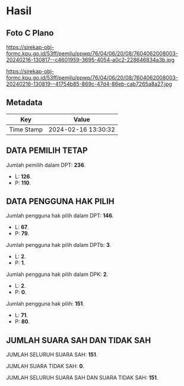 # Hasil

## Foto C Plano

https://sirekap-obj-formc.kpu.go.id/53ff/pemilu/ppwp/76/04/06/20/08/7604062008003-20240216-130817--c4601959-3695-4054-a0c2-228646834a3b.jpg

https://sirekap-obj-formc.kpu.go.id/53ff/pemilu/ppwp/76/04/06/20/08/7604062008003-20240216-130819--41754b85-869c-47d4-86eb-cab7265a8a27.jpg


## Metadata

| Key        | Value               |
| ---------- | ------------------- |
| Time Stamp | 2024-02-16 13:30:32 |


## DATA PEMILIH TETAP

Jumlah pemilih dalam DPT: **236**.
 * L: **126**.
 * P: **110**.

## DATA PENGGUNA HAK PILIH

Jumlah pengguna hak pilih dalam DPT: **146**.
 * L: **67**.
 * P: **79**.

Jumlah pengguna hak pilih dalam DPTb: **3**.
 * L: **2**.
 * P: **1**.

Jumlah pengguna hak pilih dalam DPK: **2**.
 * L: **2**.
 * P: **0**.

Jumlah pengguna hak pilih: **151**.
 * L: **71**.
 * P: **80**.

## JUMLAH SUARA SAH DAN TIDAK SAH

JUMLAH SELURUH SUARA SAH: **151**.

JUMLAH SUARA TIDAK SAH: **0**.

JUMLAH SELURUH SUARA SAH DAN SUARA TIDAK SAH: **151**.


